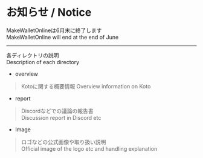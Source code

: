 
# お知らせ / Notice  
MakeWalletOnlineは6月末に終了します  
MakeWalletOnline will end at the end of June  

---
各ディレクトリの説明  
Description of each directory

- overview  
>Kotoに関する概要情報 
>Overview information on Koto

- report  
>Discordなどでの議論の報告書  
>Discussion report in Discord etc

- Image  
>ロゴなどの公式画像や取り扱い説明  
>Official image of the logo etc and handling explanation


